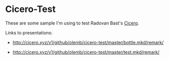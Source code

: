 # Cicero-Test

These are some sample I'm using to test Radovan Bast's
[Cicero](http://cicero.xyz).

Links to presentations:

* http://cicero.xyz/v1/github/olemb/cicero-test/master/bottle.mkd/remark/

* http://cicero.xyz/v1/github/olemb/cicero-test/master/test.mkd/remark/
